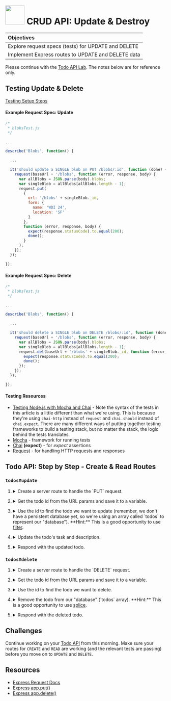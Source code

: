 # <img src="https://cloud.githubusercontent.com/assets/7833470/10899314/63829980-8188-11e5-8cdd-4ded5bcb6e36.png" height="60"> CRUD API: Update & Destroy

| Objectives |
| :--- |
| Explore request specs (tests) for UPDATE and DELETE |
| Implement Express routes to UPDATE and DELETE data |

Please continue with the [Todo API Lab](https://github.com/sf-wdi-25/test-driven-todo-api). The notes below are for reference only.

## Testing Update & Delete

[Testing Setup Steps](./../module-01/#testing-setup)

#### Example Request Spec: Update

```js
/*
 * blobsTest.js
 */

...

describe('Blobs', function() {

  ...

  it('should update a SINGLE blob on PUT /blobs/:id', function (done) {
    request(baseUrl + '/blobs', function (error, response, body) {
      var allBlobs = JSON.parse(body).blobs;
      var singleBlob = allBlobs[allBlobs.length - 1];
      request.put(
        {
          url: '/blobs' + singleBlob._id,
          form: {
            name: 'WDI 24',
            location: 'SF'
          }
        },
        function (error, response, body) {
          expect(response.statusCode).to.equal(200);
          done();
        }
      );
    });
  });

});
```

#### Example Request Spec: Delete

```js
/*
 * blobsTest.js
 */

...

describe('Blobs', function() {

  ...

  it('should delete a SINGLE blob on DELETE /blobs/:id', function (done) {
    request(baseUrl + '/blobs', function (error, response, body) {
      var allBlobs = JSON.parse(body).blobs;
      var singleBlob = allBlobs[allBlobs.length - 1];
      request.del(baseUrl + '/blobs' + singleBlob._id, function (error, response, body) {
        expect(response.statusCode).to.equal(200);
        done();
      });
    });
  });

});
```

#### Testing Resources

* <a href="http://mherman.org/blog/2015/09/10/testing-node-js-with-mocha-and-chai/#.Vjyor66rSRs" target="_blank">Testing Node.js with Mocha and Chai</a> - Note the syntax of the tests in this article is a little different than what we're using. This is because they're using `chai-http` instead of `request` and `chai.should` instead of `chai.expect`. There are many different ways of putting together testing frameworks to build a testing stack, but no matter the stack, the logic behind the tests translates.
* <a href="http://mochajs.org" target="_blank">Mocha</a> - framework for running tests
* <a href="http://chaijs.com/api" target="_blank">Chai</a> **(expect)** - for *expect* assertions
* <a href="https://github.com/request/request" target="_blank">Request</a> - for handling HTTP requests and responses


## Todo API: Step by Step - Create & Read Routes

### `todos#update`

1. <details>
    <summary>Create a server route to handle the `PUT` request.</summary>
    ```js
    app.put('/api/todos/:id', function update(req, res) {
        // Where would you find the new/updated data for the todo?
    });
    ```
</details>

2. <details>
    <summary>Get the todo id from the URL params and save it to a variable.</summary>
    ```js
    app.put('/api/todos/:id', function update(req, res) {
      var todoId = parseInt(req.params.id);
      // How would you find the corresponding todo?
    });
    ```
</details>

3. <details>
    <summary>Use the id to find the todo we want to update (remember, we don't have a persistent database yet, so we're using an array called `todos` to represent our "database"). **Hint:** This is a good opportunity to use <a href="https://developer.mozilla.org/en-US/docs/Web/JavaScript/Reference/Global_Objects/Array/filter" target="_blank">filter</a>.</summary>
    ```js
    app.put('/api/todos/:id', function update(req, res) {
      var todoId = parseInt(req.params.id);

      var todoToUpdate = todos.filter(function (todo) {
        return todo._id == todoId;
      })[0];

      // How would you update the todo with the new values?
    });
    ```
</details>

4. <details>
    <summary>Update the todo's task and description.</summary>
    ```js
    app.put('/api/todos/:id', function update(req, res) {
      var todoId = parseInt(req.params.id);

      var todoToUpdate = todos.filter(function (todo) {
        return todo._id == todoId;
      })[0];

      todoToUpdate.task = req.body.task;
      todoToUpdate.description = req.body.description;

      // What do you send back to the client?
    });
    ```
</details>

5. <details>
    <summary>Respond with the updated todo.</summary>
    ```js
    app.put('/api/todos/:id', function update(req, res) {
      var todoId = parseInt(req.params.id);

      var todoToUpdate = todos.filter(function (todo) {
        return todo._id == todoId;
      })[0];

      todoToUpdate.task = req.body.task;
      todoToUpdate.description = req.body.description;

      res.json(todoToUpdate);
    });
    ```
</details>

### `todos#delete`

1. <details>
    <summary>Create a server route to handle the `DELETE` request.</summary>
    ```js
    app.delete('/api/todos/:id', function destroy(req, res) {
        // How do you know which todo to delete?
    });
    ```
</details>

2. <details>
    <summary>Get the todo id from the URL params and save it to a variable.</summary>
    ```js
    app.delete('/api/todos/:id', function destroy(req, res) {
      var todoId = parseInt(req.params.id);
      // How would you find the todo with that id?
    });
    ```
</details>

3. <details>
    <summary>Use the id to find the todo we want to delete.</summary>
    ```js
    app.delete('/api/todos/:id', function destroy(req, res) {
      var todoId = parseInt(req.params.id);

      var todoToDelete = todos.filter(function (todo) {
        return todo._id == todoId;
      })[0];

      // How would you delete the matching todo?
    });
    ```
</details>

4. <details>
    <summary>Remove the todo from our "database" (`todos` array). **Hint:** This is a good opportunity to use <a href="https://developer.mozilla.org/en-US/docs/Web/JavaScript/Reference/Global_Objects/Array/splice" target="_blank">splice</a>.</summary>
    ```js
    app.delete('/api/todos/:id', function destroy(req, res) {
      var todoId = parseInt(req.params.id);

      var todoToDelete = todos.filter(function (todo) {
        return todo._id == todoId;
      })[0];

      todos.splice(todos.indexOf(todoToDelete), 1);

      // What do you send back to the client?
    });
    ```
</details>

5. <details>
    <summary>Respond with the deleted todo.</summary>
    ```js
    app.delete('/api/todos/:id', function destroy(req, res) {
      var todoId = parseInt(req.params.id);

      var todoToDelete = todos.filter(function (todo) {
        return todo._id == todoId;
      })[0];

      todos.splice(todos.indexOf(todoToDelete), 1);

      res.json(todoToDelete);
    });
    ```
</details>


## Challenges

Continue working on your [Todo API](https://github.com/sf-wdi-25/test-driven-todo-api) from this morning. Make sure your routes for `CREATE` and `READ` are working (and the relevant tests are passing) before you move on to `UPDATE` and `DELETE`.

## Resources

* <a href="http://expressjs.com/api.html#req" target="_blank">Express Request Docs</a>
* <a href="http://expressjs.com/api.html#app.put.method" target="_blank">Express app.put()</a>
* <a href="http://expressjs.com/api.html#app.delete.method" target="_blank">Express app.delete()</a>
